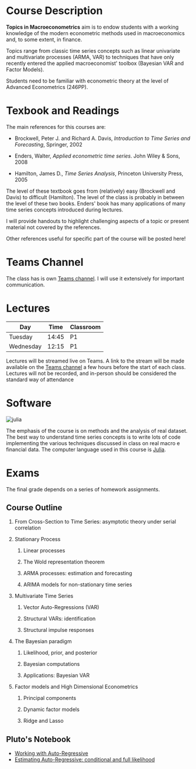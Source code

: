 Course Description 
==================

**Topics in Macroeconometrics** aim is to endow students with a working knowledge of the modern econometric methods used in macroeconomics and, to some extent, in finance.

Topics range from classic time series concepts such as linear univariate and multivariate processes (ARMA, VAR) to techniques that have only recently entered the applied macroeconomist' toolbox (Bayesian VAR and Factor Models).

Students need to be familiar with econometric theory at the level of Advanced Econometrics (246PP).

Texbook and Readings 
====================

The main references for this courses are:

-   Brockwell, Peter J. and Richard A. Davis, *Introduction to Time Series and Forecasting*, Springer, 2002

-   Enders, Walter, *Applied econometric time series*. John Wiley & Sons, 2008

-   Hamilton, James D., *Time Series Analysis*, Princeton University Press, 2005


The level of these textbook goes from (relatively) easy (Brockwell and Davis) to difficult (Hamilton). The level of the class is probably in between the level of these two books. Enders' book has many applications of many time series concepts introduced during lectures.

I will provide handouts to highlight challenging aspects of a topic or present material not covered by the references. 

Other references useful for specific part of the course will be posted here!


Teams Channel
===============================

The class has is own [Teams channel](https://teams.microsoft.com/l/team/19%3azQJE2HZpw-bdHBPjK-02bjJ4t5rWHC9ZNMeW3G-jGvU1%40thread.tacv2/conversations?groupId=dd35d7b2-31bb-44b3-b013-412a908eecb8&tenantId=c7456b31-a220-47f5-be52-473828670aa1). I will use it extensively for important communication.

Lectures
========

| Day       | Time  | Classroom |
|-----------|-------|-----------|
| Tuesday   | 14:45 | P1        |
| Wednesday | 12:15 | P1        |

Lectures will be streamed live on Teams. A link to the stream will be made available on the [Teams channel] a few hours before the start of each class. Lectures will not be recorded, and in-person should be considered the standard way of attendance

Software
========================

![julia](https://julialang.org/assets/infra/logo.svg)

The emphasis of the course is on methods and the analysis of real dataset. The best way to understand time series concepts is to write lots of code implementing the various techniques discussed in class on real macro e financial data. The computer language used in this course is [Julia](https://julialang.org).

Exams 
=====

The final grade depends on a series of homework assignments.


Course Outline 
--------------

1.  From Cross-Section to Time Series: asymptotic theory under serial correlation

2.  Stationary Process

    1. Linear processes
    
    2. The Wold representation theorem

    3. ARMA processes: estimation and forecasting

    4. ARIMA models for non-stationary time series

3.  Multivariate Time Series

    1.  Vector Auto-Regressions (VAR)

    2.  Structural VARs: identification

    3.  Structural impulse responses

4.  The Bayesian paradigm

    1.  Likelihood, prior, and posterior

    2.  Bayesian computations

    3.  Applications: Bayesian VAR


6.  Factor models and High Dimensional Econometrics

    1.  Principal components

    2.  Dynamic factor models

    3.  Ridge and Lasso


[Teams Channel]: https://teams.microsoft.com/l/team/19%3azQJE2HZpw-bdHBPjK-02bjJ4t5rWHC9ZNMeW3G-jGvU1%40thread.tacv2/conversations?groupId=dd35d7b2-31bb-44b3-b013-412a908eecb8&tenantId=c7456b31-a220-47f5-be52-473828670aa1


## Pluto's Notebook

- [Working with Auto-Regressive](/ar/)
- [Estimating Auto-Regressive: conditional and full likelihood](/ar_like/)